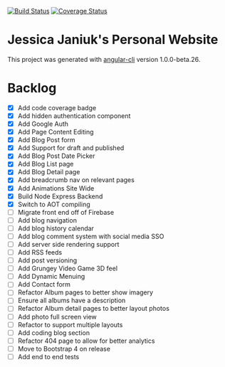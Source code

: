 [![Build Status](https://travis-ci.org/janiukjf/JessicaJaniuk.svg?branch=master)](https://travis-ci.org/janiukjf/JessicaJaniuk) [![Coverage Status](https://coveralls.io/repos/github/janiukjf/JessicaJaniuk/badge.svg?branch=master)](https://coveralls.io/github/janiukjf/JessicaJaniuk?branch=master)

# Jessica Janiuk's Personal Website

This project was generated with [angular-cli](https://github.com/angular/angular-cli) version 1.0.0-beta.26.

# Backlog
- [x] Add code coverage badge
- [x] Add hidden authentication component
- [x] Add Google Auth
- [x] Add Page Content Editing
- [x] Add Blog Post form
- [x] Add Support for draft and published
- [x] Add Blog Post Date Picker
- [x] Add Blog List page
- [x] Add Blog Detail page
- [x] Add breadcrumb nav on relevant pages
- [x] Add Animations Site Wide
- [x] Build Node Express Backend
- [x] Switch to AOT compiling
- [ ] Migrate front end off of Firebase
- [ ] Add blog navigation
- [ ] Add blog history calendar
- [ ] Add blog comment system with social media SSO
- [ ] Add server side rendering support
- [ ] Add RSS feeds
- [ ] Add post versioning
- [ ] Add Grungey Video Game 3D feel
- [ ] Add Dynamic Menuing
- [ ] Add Contact form
- [ ] Refactor Album pages to better show imagery
- [ ] Ensure all albums have a description
- [ ] Refactor Album detail pages to better layout photos
- [ ] Add photo full screen view
- [ ] Refactor to support multiple layouts
- [ ] Add coding blog section
- [ ] Refactor 404 page to allow for better analytics
- [ ] Move to Bootstrap 4 on release
- [ ] Add end to end tests
